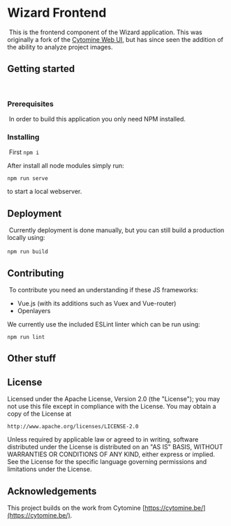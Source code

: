 # Wizard Frontend
​
This is the frontend component of the Wizard application. This was originally a fork of the [Cytomine Web UI](https://github.com/cytomine/Cytomine-Web-UI), but has since seen the addition of the ability to analyze project images.
​
## Getting started
​
### Prerequisites
​
In order to build this application you only need NPM installed.
​
### Installing
​
First ```npm i```

After install all node modules simply run:

```npm run serve```

to start a local webserver.
​
## Deployment
​
Currently deployment is done manually, but you can still build a production locally using:

```npm run build```
​
## Contributing
​
​To contribute you need an understanding if these JS frameworks:

- Vue.js (with its additions such as Vuex and Vue-router)
- Openlayers

We currently use the included ESLint linter which can be run using:

```npm run lint```


## Other stuff

## License

Licensed under the Apache License, Version 2.0 (the "License");
you may not use this file except in compliance with the License.
You may obtain a copy of the License at

    http://www.apache.org/licenses/LICENSE-2.0

Unless required by applicable law or agreed to in writing, software
distributed under the License is distributed on an "AS IS" BASIS,
WITHOUT WARRANTIES OR CONDITIONS OF ANY KIND, either express or implied.
See the License for the specific language governing permissions and
limitations under the License.
​
## Acknowledgements

This project builds on the work from Cytomine [https://cytomine.be/](https://cytomine.be/).
